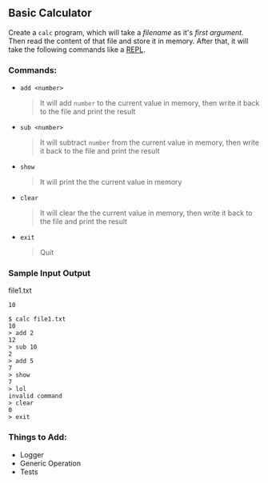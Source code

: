 ## Basic Calculator

Create a `calc` program, which will take a _filename_ as it's _first argument_. Then read the content of that file and store it in memory. After that, it will take the following commands like a [REPL](https://en.wikipedia.org/wiki/Read%E2%80%93eval%E2%80%93print_loop).

### Commands:

- `add <number>`
  > It will add `number` to the current value in memory, then write it back to the file and print the result
  
- `sub <number>`
  > It will subtract `number` from the current value in memory, then write it back to the file and print the result

- `show`
  > It will print the the current value in memory

- `clear`
  > It will clear the the current value in memory, then write it back to the file and print the result

- `exit`
  > Quit
  
### Sample Input Output

file1.txt
```
10
```


```
$ calc file1.txt
10 
> add 2
12
> sub 10
2
> add 5
7
> show
7
> lol
invalid command
> clear
0
> exit
```

### Things to Add:
  - Logger
  - Generic Operation
  - Tests
